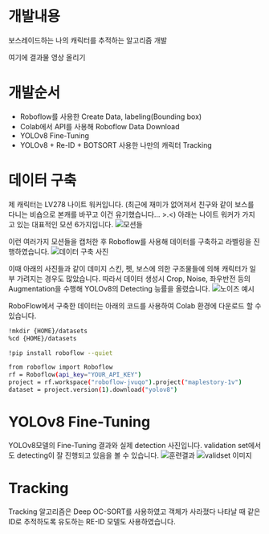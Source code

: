 # 개발내용
보스레이드하는 나의 캐릭터를 추적하는 알고리즘 개발

여기에 결과물 영상 올리기

# 개발순서
- Roboflow를 사용한 Create Data, labeling(Bounding box)
- Colab에서 API를 사용해 Roboflow Data Download
- YOLOv8 Fine-Tuning
- YOLOv8 + Re-ID + BOTSORT 사용한 나만의 캐릭터 Tracking

# 데이터 구축
제 캐릭터는 LV278 나이트 워커입니다. (최근에 재미가 없어져서 친구와 같이 보스를 다니는 비숍으로 본캐를 바꾸고 이건 유기했습니다... >.<)
아래는 나이트 워커가 가지고 있는 대표적인 모션 6가지입니다. 
![모션들](https://github.com/chahanyeong/Maplestory-mycharacter_Tracking/assets/152364900/b1dd59cd-bb64-49a9-a751-8d9e4e5a7053)

이런 여러가지 모션들을 캡처한 후 Roboflow를 사용해 데이터를 구축하고 라벨링을 진행하였습니다.
![데이터 구축 사진](https://github.com/chahanyeong/Maplestory-mycharacter_Tracking/assets/152364900/aa922266-806b-4772-8965-4805465598ea)

이때 아래의 사진들과 같이 데미지 스킨, 펫, 보스에 의한 구조물들에 의해 캐릭터가 일부 가려지는 경우도 많았습니다. 따라서 데이터 생성시 Crop, Noise, 좌우반전 등의 Augmentation을 수행해 YOLOv8의 Detecting 능률을 올렸습니다.
![노이즈 예시](https://github.com/chahanyeong/Maplestory-mycharacter_Tracking/assets/152364900/6bf9c5f1-5e63-4154-b97a-9136bb432585)

RoboFlow에서 구축한 데이터는 아래의 코드를 사용하여 Colab 환경에 다운로드 할 수 있습니다.
```bash
!mkdir {HOME}/datasets
%cd {HOME}/datasets

!pip install roboflow --quiet

from roboflow import Roboflow
rf = Roboflow(api_key="YOUR_API_KEY")
project = rf.workspace("roboflow-jvuqo").project("maplestory-1v")
dataset = project.version(1).download("yolov8")
``` 

# YOLOv8 Fine-Tuning
YOLOv8모델의 Fine-Tuning 결과와 실제 detection 사진입니다. validation set에서도 detecting이 잘 진행되고 있음을 볼 수 있습니다.
![훈련결과](https://github.com/chahanyeong/Maplestory-mycharacter_Tracking/assets/152364900/7224ac2a-acf2-47cf-90ca-1de7d2fb5cab)
![validset 이미지](https://github.com/chahanyeong/Maplestory-mycharacter_Tracking/assets/152364900/88727436-1b98-4a9f-8b83-52de2a1b6076)

# Tracking
Tracking 알고리즘은 Deep OC-SORT를 사용하였고 객체가 사라졌다 나타날 때 같은 ID로 추적하도록 유도하는 RE-ID 모델도 사용하였습니다.
